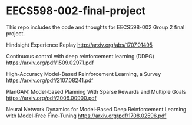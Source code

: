 # EECS598-002-final-project

This repo includes the code and thoughts for EECS598-002 Group 2 final project.

Hindsight Experience Replay http://arxiv.org/abs/1707.01495

Continuous control with deep reinforcement learning (DDPG) https://arxiv.org/pdf/1509.02971.pdf


High-Accuracy Model-Based Reinforcement Learning, a
Survey https://arxiv.org/pdf/2107.08241.pdf

PlanGAN: Model-based Planning With Sparse Rewards and Multiple Goals
https://arxiv.org/pdf/2006.00900.pdf

Neural Network Dynamics for Model-Based Deep Reinforcement Learning with Model-Free Fine-Tuning https://arxiv.org/pdf/1708.02596.pdf

